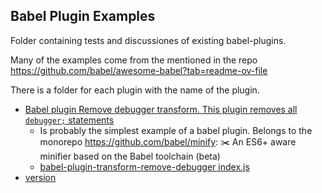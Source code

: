 ## Babel Plugin Examples

Folder containing tests and discussiones of existing babel-plugins.

Many of the examples come from the mentioned in the repo https://github.com/babel/awesome-babel?tab=readme-ov-file

There is a folder for each plugin with the name of the plugin. 

* [Babel plugin Remove debugger transform. This plugin removes all `debugger;` statements](https://github.com/babel/minify/tree/master/packages/babel-plugin-transform-remove-debugger) 
  * Is probably the simplest example of a babel plugin. Belongs to the monorepo https://github.com/babel/minify: ✂️ An ES6+ aware minifier based on the Babel toolchain (beta)
  * [babel-plugin-transform-remove-debugger index.js](https://github.com/babel/minify/blob/a24dd066f16db5a7d5ab13c2af65e767347ef550/packages/babel-plugin-transform-remove-debugger/src/index.js)
* [version](version/README.md)

